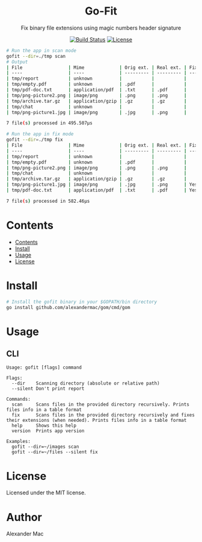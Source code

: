<div align="center">
  <h1>Go-Fit</h1>
  <p>Fix binary file extensions using magic numbers header signature</p>
  <p>
    <a href="https://github.com/alexandermac/gofit/actions/workflows/ci.yml?query=branch%3Amaster"><img src="https://github.com/alexandermac/gofit/actions/workflows/ci.yml/badge.svg" alt="Build Status"></a>
    <a href="LICENSE"><img src="https://img.shields.io/github/license/alexandermac/gofit.svg" alt="License"></a>
  </p>
</div>


```sh
# Run the app in scan mode
gofit --dir=./tmp scan
# Output
| File                 | Mime             | Orig ext. | Real ext. | Fixed | Error         |
| ----                 | ----             | --------- | --------- | ----- | -----         |
| tmp/report           | unknown          |           |           |       |               |
| tmp/empty.pdf        | unknown          | .pdf      |           |       | File is empty |
| tmp/pdf-doc.txt      | application/pdf  | .txt      | .pdf      |       |               |
| tmp/png-picture2.png | image/png        | .png      | .png      |       |               |
| tmp/archive.tar.gz   | application/gzip | .gz       | .gz       |       |               |
| tmp/chat             | unknown          |           |           |       |               |
| tmp/png-picture1.jpg | image/png        | .jpg      | .png      |       |               |

7 file(s) processed in 495.507µs

# Run the app in fix mode
gofit --dir=./tmp fix
| File                 | Mime             | Orig ext. | Real ext. | Fixed | Error         |
| ----                 | ----             | --------- | --------- | ----- | -----         |
| tmp/report           | unknown          |           |           |       |               |
| tmp/empty.pdf        | unknown          | .pdf      |           |       | File is empty |
| tmp/png-picture2.png | image/png        | .png      | .png      |       |               |
| tmp/chat             | unknown          |           |           |       |               |
| tmp/archive.tar.gz   | application/gzip | .gz       | .gz       |       |               |
| tmp/png-picture1.jpg | image/png        | .jpg      | .png      | Yes   |               |
| tmp/pdf-doc.txt      | application/pdf  | .txt      | .pdf      | Yes   |               |

7 file(s) processed in 582.46µs
```

# Contents
- [Contents](#contents)
- [Install](#install)
- [Usage](#usage)
- [License](#license)

# Install
```sh
# Install the gofit binary in your $GOPATH/bin directory
go install github.com/alexandermac/gom/cmd/gom
```

# Usage
## CLI
```
Usage: gofit [flags] command

Flags:
  --dir    Scanning directory (absolute or relative path)
  --silent Don't print report

Commands:
  scan     Scans files in the provided directory recursively. Prints files info in a table format
  fix      Scans files in the provided directory recursively and fixes their extensions (when needed). Prints files info in a table format
  help     Shows this help
  version  Prints app version

Examples:
  gofit --dir=~/images scan
  gofit --dir=~/files --silent fix
```

# License
Licensed under the MIT license.

# Author
Alexander Mac
